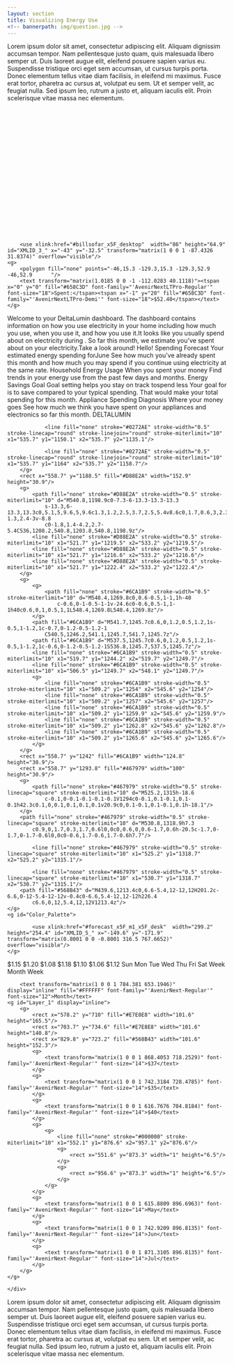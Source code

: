 ```yaml
---
layout: section
title: Visualizing Energy Use
<!-- bannerpath: img/question.jpg -->
---
```


<p>Lorem ipsum dolor sit amet, consectetur adipiscing elit. Aliquam dignissim accumsan tempor. Nam pellentesque justo quam, quis malesuada libero semper ut. Duis laoreet augue elit, eleifend posuere sapien varius eu. Suspendisse tristique orci eget sem accumsan, ut cursus turpis porta. Donec elementum tellus vitae diam facilisis, in eleifend mi maximus. Fusce erat tortor, pharetra ac cursus at, volutpat eu sem. Ut et semper velit, ac feugiat nulla. Sed ipsum leo, rutrum a justo et, aliquam iaculis elit. Proin scelerisque vitae massa nec elementum.</p>


<div class="dashboard">
	<div class="computer">
		<svg version="1.1" xmlns="http://www.w3.org/2000/svg" xmlns:xlink="http://www.w3.org/1999/xlink" x="0px" y="0px"
	 viewBox="0 0 1200 696" enable-background="new 0 0 1200 696" xml:space="preserve">
<symbol  id="billsofar_x5F_desktop" viewBox="-43 -32.5 86 64.9">
	<path fill="#FFFFFF" stroke="#658C3D" stroke-linecap="round" stroke-linejoin="round" stroke-miterlimit="10" d="M28.8,32h-56.2
		c-7.9,0-15.1-5.7-15.1-13.7V-9.8c0-7.9,7.2-15.1,15.1-15.1H-7L0.6-32l7.5,7.1h20.7c8,0,13.7,7.2,13.7,15.1v28.1
		C42.5,26.2,36.8,32,28.8,32z"/>
</symbol>
<symbol  id="forecast_x5F_m1_x5F_desk" viewBox="-149.6 -171.9 299.2 254.4">
	<polygon fill="#E6E6E5" points="63.1,42.5 23.1,42.5 23.1,82.5 63.1,82.5 	"/>
	<g>
		<polygon fill="#E6E6E5" points="106.3,42.5 66.3,42.5 66.3,82.5 106.3,82.5 		"/>
	</g>
	<g>
		<polygon fill="#E6E6E5" points="149.6,42.5 109.6,42.5 109.6,82.5 149.6,82.5 		"/>
	</g>
	<g>
		<polygon fill="#E6E6E5" points="-109.6,-0.8 -149.6,-0.8 -149.6,39.2 -109.6,39.2 		"/>
	</g>
	<g>
		<polygon fill="#E6E6E5" points="-66.4,-0.8 -106.4,-0.8 -106.4,39.2 -66.4,39.2 		"/>
	</g>
	<g>
		<polygon fill="#E6E6E5" points="-23.3,-0.8 -63.3,-0.8 -63.3,39.2 -23.3,39.2 		"/>
	</g>
	<g>
		<polygon fill="#E6E6E5" points="19.9,-0.8 -20.1,-0.8 -20.1,39.2 19.9,39.2 		"/>
	</g>
	<g>
		<polygon fill="#E6E6E5" points="63.1,-0.8 23.1,-0.8 23.1,39.2 63.1,39.2 		"/>
	</g>
	<g>
		<polygon fill="#E6E6E5" points="106.3,-0.8 66.3,-0.8 66.3,39.2 106.3,39.2 		"/>
	</g>
	<g>
		<polygon fill="#E6E6E5" points="149.6,-0.8 109.6,-0.8 109.6,39.2 149.6,39.2 		"/>
	</g>
	<g>
		<path fill="#E6E6E5" d="M105.3-5v-38h-38v38H105.3 M106.3-4h-40v-40h40V-4L106.3-4z"/>
	</g>
	<g>
		<path fill="#E6E6E5" d="M148.6-5v-38h-38v38H148.6 M149.6-4h-40v-40h40V-4L149.6-4z"/>
	</g>
	<g>
		<path fill="#E6E6E5" d="M105.3-48.1v-38h-38v38H105.3 M106.3-47.1h-40v-40h40V-47.1L106.3-47.1z"/>
	</g>
	<g>
		<path fill="#E6E6E5" d="M148.6-48.1v-38h-38v38H148.6 M149.6-47.1h-40v-40h40V-47.1L149.6-47.1z"/>
	</g>
	<g>
		<polygon fill="#E6E6E5" points="-109.6,-44 -149.6,-44 -149.6,-4 -109.6,-4 		"/>
	</g>
	<g>
		<polygon fill="#658C3D" points="-66.4,-44 -106.4,-44 -106.4,-4 -66.4,-4 		"/>
	</g>
	<g>
		<path fill="#E6E6E5" d="M-24.3-5v-38h-38v38H-24.3 M-23.3-4h-40v-40h40V-4L-23.3-4z"/>
	</g>
	<g>
		<path fill="#E6E6E5" d="M18.9-5v-38h-38v38H18.9 M19.9-4h-40v-40h40V-4L19.9-4z"/>
	</g>
	<g>
		<path fill="#E6E6E5" d="M62.1-5v-38h-38v38H62.1 M63.1-4h-40v-40h40V-4L63.1-4z"/>
	</g>
	<g>
		<g>
			<path fill="#E6E6E5" d="M62.1-48.1v-38h-38v38H62.1 M63.1-47.1h-40v-40h40V-47.1L63.1-47.1z"/>
		</g>
	</g>
	<g>
		<path fill="#E6E6E5" d="M-110.6-48.1v-38h-38v38H-110.6 M-109.6-47.1h-40v-40h40V-47.1L-109.6-47.1z"/>
	</g>
	<g>
		<path fill="#E6E6E5" d="M-67.4-48.1v-38h-38v38H-67.4 M-66.4-47.1h-40v-40h40V-47.1L-66.4-47.1z"/>
	</g>
	<g>
		<path fill="#E6E6E5" d="M-24.3-48.1v-38h-38v38H-24.3 M-23.3-47.1h-40v-40h40V-47.1L-23.3-47.1z"/>
	</g>
	<g>
		<path fill="#E6E6E5" d="M-110.6-91v-38h-38v38H-110.6 M-109.6-90h-40v-40h40V-90L-109.6-90z"/>
	</g>
	<g>
		<path fill="#E6E6E5" d="M-67.4-91v-38h-38v38H-67.4 M-66.4-90h-40v-40h40V-90L-66.4-90z"/>
	</g>
	<g>
		<g>
			<path fill="#E6E6E5" d="M-24.3-91v-38h-38v38H-24.3 M-23.3-90h-40v-40h40V-90L-23.3-90z"/>
		</g>
	</g>
	<polygon fill="none" stroke="#E6E6E5" stroke-miterlimit="10" points="19.9,-87.1 -20.1,-87.1 -20.1,-47.1 19.9,-47.1 	"/>
	<polygon fill="none" points="-67.5,-44 -107.3,-44 -107.3,-7.3 -67.5,-7.3 	"/>
	<text transform="matrix(1.0185 0 0 -1 -101.6621 -20.0972)"><tspan x="0" y="0" fill="#FFFFFF" font-family="'AvenirNextLTPro-Regular'" font-size="18">Feb</tspan><tspan x="4.8" y="19" fill="#FFFFFF" font-family="'AvenirNextLTPro-Regular'" font-size="18">16</tspan></text>
	<g>
		<path fill="#E6E6E5" d="M19-91v-38h-38v38H19 M20-90h-40v-40h40V-90L20-90z"/>
	</g>
	<g>
		<polygon fill="#D88E2A" points="63.2,-130 23.2,-130 23.2,-90 63.2,-90 		"/>
	</g>
	<polygon fill="none" points="63.1,-130.7 23.3,-130.7 23.3,-94.1 63.1,-94.1 	"/>
	<text transform="matrix(1.0185 0 0 -1 28.416 -106.8789)"><tspan x="0" y="0" fill="#FFFFFF" font-family="'AvenirNextLTPro-Regular'" font-size="18">Mar</tspan><tspan x="9.9" y="19" fill="#FFFFFF" font-family="'AvenirNextLTPro-Regular'" font-size="18">5</tspan></text>
	<g>
		<polygon fill="none" points="124.8,-171.9 -38.5,-171.9 -38.5,-135.3 124.8,-135.3 		"/>
		<text transform="matrix(1.0185 0 0 -1 8.9795 -148.0442)"><tspan x="0" y="0" fill="#D88E2A" font-family="'AvenirNextLTPro-Regular'" font-size="18">Forecast:</tspan><tspan x="15.1" y="18" fill="#D88E2A" font-family="'AvenirNextLTPro-Demi'" font-size="18">$130</tspan></text>
	</g>
	
		<use xlink:href="#billsofar_x5F_desktop"  width="86" height="64.9" id="XMLID_3_" x="-43" y="-32.5" transform="matrix(1 0 0 1 -87.4326 31.8374)" overflow="visible"/>
	<g>
		<polygon fill="none" points="-46,15.3 -129.3,15.3 -129.3,52.9 -46,52.9 		"/>
		<text transform="matrix(1.0185 0 0 -1 -112.0283 40.1118)"><tspan x="0" y="0" fill="#658C3D" font-family="'AvenirNextLTPro-Regular'" font-size="18">Spent:</tspan><tspan x="-1" y="20" fill="#658C3D" font-family="'AvenirNextLTPro-Demi'" font-size="18">$52.40</tspan></text>
	</g>
</symbol>
<g id="allScrollContent">
<g id="website">
	<rect x="139.3" y="28.3" fill="#E6E7E8" width="927.1" height="1516.7"/>
	<rect x="170.8" y="105.5" fill="#66A1B5" width="864" height="339.9"/>
	<rect x="200.2" y="224" fill="none" width="799.6" height="190"/>
	<text transform="matrix(1 0 0 1 200.1981 239.2274)"><tspan x="0" y="0" fill="#FFFFFF" font-family="'OpenSans'" font-size="20">Welcome to your DeltaLumin dashboard. The dashboard contains information on </tspan><tspan x="0" y="24" fill="#FFFFFF" font-family="'OpenSans'" font-size="20">how you use electricity in your home including how much you use, when you use it, </tspan><tspan x="0" y="48" fill="#FFFFFF" font-family="'OpenSans'" font-size="20">and how you use it.</tspan><tspan x="0" y="96" fill="#FFFFFF" font-family="'OpenSans'" font-size="20">It looks like you usually spend about on electricity during . So far this month, we </tspan><tspan x="0" y="120" fill="#FFFFFF" font-family="'OpenSans'" font-size="20">estimate you&apos;ve spent about on your electricity.</tspan><tspan x="0" y="168" fill="#FFFFFF" font-family="'OpenSans'" font-size="20">Take a look around!</tspan></text>
	<text transform="matrix(1 0 0 1 196.1968 205.5459)" fill="#FFFFFF" font-family="'OpenSans-Bold'" font-size="79.7956">Hello!</text>
	<rect x="139.3" y="28.3" fill="#646E71" width="927.1" height="51.2"/>
	<rect x="167.6" y="465.5" fill="#FFFFFF" width="290.7" height="462.6"/>
	<rect x="479.6" y="465.5" fill="#FFFFFF" width="553.5" height="462.6"/>
	<text transform="matrix(1 0 0 1 209.6926 511.5276)" font-family="'AvenirNext-Regular'" font-size="24">Spending Forecast</text>
	<text transform="matrix(1 0 0 1 181.0533 544.5276)"><tspan x="0" y="0" font-family="'AvenirNext-Regular'" font-size="16">Your estimated energy spending for</tspan><tspan x="114.1" y="19.2" font-family="'AvenirNext-Regular'" font-size="16">June</tspan></text>
	<line fill="none" stroke="#A7A9AC" stroke-width="0.5" stroke-miterlimit="10" x1="186.6" y1="576.5" x2="439.6" y2="576.5"/>
	<rect x="180.4" y="592.5" fill="none" width="265.1" height="65"/>
	<text transform="matrix(1 0 0 1 185.6776 603.1119)"><tspan x="0" y="0" font-family="'AvenirNext-Regular'" font-size="14">See how much you’ve already spent this </tspan><tspan x="1.5" y="16.8" font-family="'AvenirNext-Regular'" font-size="14">month and how much you may spend if </tspan><tspan x="-4.3" y="33.6" font-family="'AvenirNext-Regular'" font-size="14">you continue using electricity at the same </tspan><tspan x="112.9" y="50.4" font-family="'AvenirNext-Regular'" font-size="14">rate.</tspan></text>
	<text transform="matrix(1 0 0 1 616.8223 511.5276)" font-family="'AvenirNext-Regular'" font-size="24">Household Energy Usage</text>
	<text transform="matrix(1 0 0 1 651.4374 544.5276)" font-family="'AvenirNext-Regular'" font-size="16">When you spent your money</text>
	<line fill="none" stroke="#A7A9AC" stroke-width="0.5" stroke-miterlimit="10" x1="494.2" y1="576.5" x2="1014.7" y2="576.5"/>
	<rect x="506.2" y="595.1" fill="none" width="500.4" height="65"/>
	<text transform="matrix(1 0 0 1 544.1512 605.6871)" font-family="'AvenirNext-Regular'" font-size="14">Find trends in your energy use from the past few days and months.</text>
	<rect x="167.8" y="947.8" fill="#FFFFFF" width="290.7" height="462.6"/>
	<rect x="479.8" y="947.8" fill="#FFFFFF" width="553.5" height="462.6"/>
	<text transform="matrix(1 0 0 1 200.4387 993.8358)" font-family="'AvenirNext-Regular'" font-size="24">Energy Savings Goal</text>
	<text transform="matrix(1 0 0 1 174.5352 1026.8358)"><tspan x="0" y="0" font-family="'AvenirNext-Regular'" font-size="16">Goal setting helps you stay on track to</tspan><tspan x="100" y="19.2" font-family="'AvenirNext-Regular'" font-size="16">spend less</tspan></text>
	<rect x="180.6" y="1074.8" fill="none" width="265.1" height="65"/>
	<text transform="matrix(1 0 0 1 181.5043 1085.42)"><tspan x="0" y="0" font-family="'AvenirNext-Regular'" font-size="14">Your goal for is to save compared to your </tspan><tspan x="4.3" y="16.8" font-family="'AvenirNext-Regular'" font-size="14">typical spending. That would make your </tspan><tspan x="37.5" y="33.6" font-family="'AvenirNext-Regular'" font-size="14">total spending for this month.</tspan></text>
	<text transform="matrix(1 0 0 1 587.2159 993.8358)" font-family="'AvenirNext-Regular'" font-size="24">Appliance Spending Diagnosis</text>
	<text transform="matrix(1 0 0 1 666.6395 1026.8358)" font-family="'AvenirNext-Regular'" font-size="16">Where your money goes</text>
	<line fill="none" stroke="#A7A9AC" stroke-width="0.5" stroke-miterlimit="10" x1="494.4" y1="1058.8" x2="1014.9" y2="1058.8"/>
	<line fill="none" stroke="#A7A9AC" stroke-width="0.5" stroke-miterlimit="10" x1="180.6" y1="1058.8" x2="444.8" y2="1058.8"/>
	<rect x="506.4" y="1077.4" fill="none" width="500.4" height="65"/>
	<text transform="matrix(1 0 0 1 509.1698 1087.9952)"><tspan x="0" y="0" font-family="'AvenirNext-Regular'" font-size="14">See how much we think you have spent on your appliances and electronics so </tspan><tspan x="201.8" y="16.8" font-family="'AvenirNext-Regular'" font-size="14">far this month.</tspan></text>
	<text transform="matrix(1 0 0 1 177.4112 63.7447)"><tspan x="0" y="0" fill="#FFFFFF" font-family="'AvenirNext-Regular'" font-size="21.4793">DELTA</tspan><tspan x="67.2" y="0" fill="#FFFFFF" font-family="'AvenirNext-Bold'" font-size="21.4793">LUMIN</tspan></text>
	<g id="appliance">
		<rect x="558.9" y="1342.8" fill="#885A28" width="19.6" height="30.9"/>
		<path fill="none" stroke="#885A28" stroke-width="0.5" stroke-miterlimit="10" d="M537,1378.8h-16.5c-11.4,0-11.4,0-11.4-11.4
			v-16.5c0-11.4,0-11.4,11.4-11.4H537c11.4,0,11.4,0,11.4,11.4v16.5C548.4,1378.8,548.4,1378.8,537,1378.8z"/>
		<circle fill="none" stroke="#885A28" stroke-width="0.5" stroke-miterlimit="10" cx="520.5" cy="1350.3" r="6.2"/>
		<circle fill="none" stroke="#885A28" stroke-width="0.5" stroke-miterlimit="10" cx="520.5" cy="1350.3" r="4.5"/>
		<circle fill="none" stroke="#885A28" stroke-width="0.5" stroke-miterlimit="10" cx="520.5" cy="1350.2" r="2.8"/>
		<circle fill="#885A28" cx="520.5" cy="1350.3" r="1.5"/>
		<circle fill="none" stroke="#885A28" stroke-width="0.5" stroke-miterlimit="10" cx="537.3" cy="1350.3" r="6.2"/>
		<circle fill="none" stroke="#885A28" stroke-width="0.5" stroke-miterlimit="10" cx="537.3" cy="1350.3" r="4.5"/>
		<circle fill="none" stroke="#885A28" stroke-width="0.5" stroke-miterlimit="10" cx="537.3" cy="1350.2" r="2.8"/>
		<circle fill="#885A28" cx="537.3" cy="1350.3" r="1.5"/>
		<circle fill="none" stroke="#885A28" stroke-width="0.5" stroke-miterlimit="10" cx="520.3" cy="1366.3" r="6.2"/>
		<circle fill="none" stroke="#885A28" stroke-width="0.5" stroke-miterlimit="10" cx="520.3" cy="1366.4" r="4.5"/>
		<circle fill="none" stroke="#885A28" stroke-width="0.5" stroke-miterlimit="10" cx="520.3" cy="1366.3" r="2.8"/>
		<circle fill="#885A28" cx="520.3" cy="1366.3" r="1.5"/>
		<circle fill="none" stroke="#885A28" stroke-width="0.5" stroke-miterlimit="10" cx="537.1" cy="1366.3" r="6.2"/>
		<circle fill="none" stroke="#885A28" stroke-width="0.5" stroke-miterlimit="10" cx="537.1" cy="1366.4" r="4.5"/>
		<circle fill="none" stroke="#885A28" stroke-width="0.5" stroke-miterlimit="10" cx="537.1" cy="1366.3" r="2.8"/>
		<circle fill="#885A28" cx="537.1" cy="1366.3" r="1.5"/>
		<rect x="558.1" y="1134.8" fill="#0272AE" width="361.4" height="30.9"/>
		<g>
			<path fill="none" stroke="#0272AE" stroke-width="0.5" stroke-miterlimit="10" d="M538.9,1171.9c0.3,0,0.6-0.3,0.6-0.6v-45
				c0-0.3-0.3-0.6-0.6-0.6h-23.1c-0.4,0-0.6,0.3-0.6,0.6v45c0,0.3,0.3,0.6,0.6,0.6L538.9,1171.9L538.9,1171.9z"/>
			<g>
				<polyline fill="none" stroke="#0272AE" stroke-width="0.5" stroke-miterlimit="10" points="518.1,1172 518.1,1173.8 
					516.5,1173.8 516.5,1172 				"/>
				<polyline fill="none" stroke="#0272AE" stroke-width="0.5" stroke-miterlimit="10" points="538.5,1172 538.5,1173.8 
					536.8,1173.8 536.8,1172 				"/>
			</g>
			<line fill="none" stroke="#0272AE" stroke-width="0.5" stroke-miterlimit="10" x1="539.7" y1="1154.2" x2="515.2" y2="1154.2"/>
			
				<line fill="none" stroke="#0272AE" stroke-width="0.5" stroke-linecap="round" stroke-linejoin="round" stroke-miterlimit="10" x1="535.7" y1="1150.1" x2="535.7" y2="1135.1"/>
			
				<line fill="none" stroke="#0272AE" stroke-width="0.5" stroke-linecap="round" stroke-linejoin="round" stroke-miterlimit="10" x1="535.7" y1="1164" x2="535.7" y2="1158.7"/>
		</g>
		<rect x="558.7" y="1188.5" fill="#D88E2A" width="152.9" height="30.9"/>
		<g>
			<path fill="none" stroke="#D88E2A" stroke-width="0.5" stroke-miterlimit="10" d="M540.8,1198.9c0-7.3-6-13.3-13.3-13.3
				s-13.3,6-13.3,13.3c0,5.1,5,9.6,5,9.6c1.3,1.2,2.5,3.7,2.5,5.4v8.6c0,1.7,0.6,3,2.3,3h6.9c1.8,0,2.4-1.3,2.4-3v-8.8
				c0-1.8,1.4-4.2,2.7-5.4C536,1208.2,540.8,1203.8,540.8,1198.9z"/>
			<line fill="none" stroke="#D88E2A" stroke-width="0.5" stroke-miterlimit="10" x1="521.7" y1="1219.5" x2="533.2" y2="1219.5"/>
			<line fill="none" stroke="#D88E2A" stroke-width="0.5" stroke-miterlimit="10" x1="521.7" y1="1216.6" x2="533.2" y2="1216.6"/>
			<line fill="none" stroke="#D88E2A" stroke-width="0.5" stroke-miterlimit="10" x1="521.7" y1="1222.4" x2="533.2" y2="1222.4"/>
		</g>
		<g>
			<g>
				<path fill="none" stroke="#6CA1B9" stroke-width="0.5" stroke-miterlimit="10" d="M548.4,1269.8c0,0.6-0.5,1-1,1h-40
					c-0.6,0-1-0.5-1-1v-24.6c0-0.6,0.5-1,1-1h40c0.6,0,1,0.5,1,1L548.4,1269.8L548.4,1269.8z"/>
			</g>
			<path fill="#6CA1B9" d="M541.7,1245.7c0.6,0,1.2,0.5,1.2,1s-0.5,1-1.2,1c-0.7,0-1.2-0.5-1.2-1
				C540.5,1246.2,541.1,1245.7,541.7,1245.7z"/>
			<path fill="#6CA1B9" d="M537.5,1245.7c0.6,0,1.2,0.5,1.2,1s-0.5,1-1.2,1c-0.6,0-1.2-0.5-1.2-1S536.8,1245.7,537.5,1245.7z"/>
			<line fill="none" stroke="#6CA1B9" stroke-width="0.5" stroke-miterlimit="10" x1="519.7" y1="1244.2" x2="519.7" y2="1249.7"/>
			<line fill="none" stroke="#6CA1B9" stroke-width="0.5" stroke-miterlimit="10" x1="506.5" y1="1249.7" x2="548.1" y2="1249.7"/>
			<g>
				<line fill="none" stroke="#6CA1B9" stroke-width="0.5" stroke-miterlimit="10" x1="509.2" y1="1254" x2="545.6" y2="1254"/>
				<line fill="none" stroke="#6CA1B9" stroke-width="0.5" stroke-miterlimit="10" x1="509.2" y1="1257" x2="545.6" y2="1257"/>
				<line fill="none" stroke="#6CA1B9" stroke-width="0.5" stroke-miterlimit="10" x1="509.2" y1="1259.9" x2="545.6" y2="1259.9"/>
				<line fill="none" stroke="#6CA1B9" stroke-width="0.5" stroke-miterlimit="10" x1="509.2" y1="1262.8" x2="545.6" y2="1262.8"/>
				<line fill="none" stroke="#6CA1B9" stroke-width="0.5" stroke-miterlimit="10" x1="509.2" y1="1265.6" x2="545.6" y2="1265.6"/>
			</g>
		</g>
		<rect x="558.7" y="1242" fill="#6CA1B9" width="124.8" height="30.9"/>
		<rect x="558.7" y="1293.8" fill="#467979" width="100" height="30.9"/>
		<g>
			<path fill="none" stroke="#467979" stroke-width="0.5" stroke-linecap="square" stroke-miterlimit="10" d="M525.2,1315h-18.6
				c-0.1,0-0.1-0.1-0.1-0.1V1294c0-0.1,0.1-0.1,0.1-0.1h42.3c0.1,0,0.1,0.1,0.1,0.1v20.9c0,0.1-0.1,0.1-0.1,0.1h-18.1"/>
		</g>
		<path fill="none" stroke="#467979" stroke-width="0.5" stroke-linecap="square" stroke-miterlimit="10" d="M530.8,1318.9h7.3
			c0.9,0,1.7,0.3,1.7,0.6l0,0c0,0.6,0,0.6-1.7,0.6h-20.5c-1.7,0-1.7,0-1.7-0.6l0,0c0-0.6,1.7-0.6,1.7-0.6h7.7"/>
		
			<line fill="none" stroke="#467979" stroke-width="0.5" stroke-linecap="square" stroke-miterlimit="10" x1="525.2" y1="1318.7" x2="525.2" y2="1315.1"/>
		
			<line fill="none" stroke="#467979" stroke-width="0.5" stroke-linecap="square" stroke-miterlimit="10" x1="530.7" y1="1318.7" x2="530.7" y2="1315.1"/>
		<path fill="#568B43" d="M439.6,1213.4c0,6.6-5.4,12-12,12H201.2c-6.6,0-12-5.4-12-12v-0.4c0-6.6,5.4-12,12-12h226.4
			c6.6,0,12,5.4,12,12V1213.4z"/>
	</g>
	<g id="Color_Palette">
		
			<use xlink:href="#forecast_x5F_m1_x5F_desk"  width="299.2" height="254.4" id="XMLID_5_" x="-149.6" y="-171.9" transform="matrix(0.8001 0 0 -0.8001 316.5 767.6652)" overflow="visible"/>
	</g>
</g>

<g id="week">
		<rect x="563" y="750" fill="#E7E8E8" width="44.5" height="125.7"/>
		<rect x="618.5" y="741.1" fill="#E7E8E8" width="44.5" height="134.5"/>
		<rect x="899.6" y="732.7" fill="#568B43" width="44.5" height="142.9"/>
		<text transform="matrix(1 0 0 1 622.6727 736.8868)" font-family="'AvenirNext-Regular'" font-size="14">$1.15</text>
		<text transform="matrix(1 0 0 1 790.5009 723.9583)" font-family="'AvenirNext-Regular'" font-size="14">$1.20</text>
		<text transform="matrix(1 0 0 1 846.6218 746.4993)" font-family="'AvenirNext-Regular'" font-size="14">$1.08</text>
		<text transform="matrix(1 0 0 1 902.9402 730.2141)" font-family="'AvenirNext-Regular'" font-size="14">$1.18</text>
		<text transform="matrix(1 0 0 1 567.1306 744.763)" font-family="'AvenirNext-Regular'" font-size="14">$1.10</text>
		<text transform="matrix(1 0 0 1 678.2156 751.7063)" font-family="'AvenirNext-Regular'" font-size="14">$1.06</text>
		<text transform="matrix(1 0 0 1 734.6258 739.8156)" font-family="'AvenirNext-Regular'" font-size="14">$1.12</text>
		<g>
			<g>
				<line fill="none" stroke="#000000" stroke-miterlimit="10" x1="551.9" y1="876.5" x2="956.9" y2="876.5"/>
				<g>
					<rect x="551.4" y="873.3" width="1" height="6.5"/>
				</g>
				<g>
					<rect x="956.4" y="873.3" width="1" height="6.5"/>
				</g>
			</g>
		</g>
		<text transform="matrix(1 0 0 1 573.1077 897.0822)" font-family="'AvenirNext-Regular'" font-size="14">Sun</text>
		<text transform="matrix(1 0 0 1 626.1864 897.0823)" font-family="'AvenirNext-Regular'" font-size="14">Mon</text>
		<rect x="674" y="758.1" fill="#E7E8E8" width="44.5" height="117.6"/>
		<text transform="matrix(1 0 0 1 684.2146 897.0823)" font-family="'AvenirNext-Regular'" font-size="14">Tue</text>
		<rect x="730.5" y="744" fill="#E7E8E8" width="44.5" height="131.9"/>
		<text transform="matrix(1 0 0 1 737.4129 897.3713)" font-family="'AvenirNext-Regular'" font-size="14">Wed</text>
		<rect x="786.3" y="730.2" fill="#E7E8E8" width="44.5" height="145.4"/>
		<text transform="matrix(1 0 0 1 796.4227 897.0822)" font-family="'AvenirNext-Regular'" font-size="14">Thu</text>
		<rect x="842.5" y="751.7" fill="#E7E8E8" width="44.5" height="123.9"/>
		<text transform="matrix(1 0 0 1 856.4774 897.0822)" font-family="'AvenirNext-Regular'" font-size="14">Fri</text>
		<text transform="matrix(1 0 0 1 911.0945 897.0823)" font-family="'AvenirNext-Regular'" font-size="14">Sat</text>
	<g id="XMLID_2_">
		<g>
			<path fill="#66A1B5" d="M754.4,637.5v22.7h-94.6c-3.7,0-6.7-2.4-6.7-5.3v-12.1c0-2.9,3-5.3,6.7-5.3H754.4z"/>
		</g>
		<g>
			<path fill="none" stroke="#A7A9AC" stroke-width="0.5" stroke-miterlimit="10" d="M754.4,637.5H849c3.7,0,6.7,2.4,6.7,5.3v12.1
				c0,2.9-3,5.3-6.7,5.3h-94.6h-94.6c-3.7,0-6.7-2.4-6.7-5.3v-12.1c0-2.9,3-5.3,6.7-5.3H754.4z"/>
			<polyline fill="none" stroke="#A7A9AC" stroke-width="0.5" stroke-miterlimit="10" points="754.4,637.3 754.4,637.5 754.4,660.2 
							"/>
		</g>
	</g>
	<text transform="matrix(1 0 0 1 687.8262 653.4446)" fill="#FFFFFF" font-family="'AvenirNext-Regular'" font-size="12">Week</text>
	<text transform="matrix(1 0 0 1 784.381 653.1946)" font-family="'AvenirNext-Regular'" font-size="12">Month</text>
</g>
<g id="month">
	<g id="XMLID_4_" display="inline">
		<g>
			<path fill="#FFFFFF" d="M754.4,637.5v22.7h-94.6c-3.7,0-6.7-2.4-6.7-5.3v-12.1c0-2.9,3-5.3,6.7-5.3H754.4z"/>
			<path fill="#66A1B5" d="M855.7,642.8v12.1c0,2.9-3,5.3-6.7,5.3h-94.6v-22.7H849C852.7,637.5,855.7,639.9,855.7,642.8z"/>
		</g>
		<g>
			<path fill="none" stroke="#A7A9AC" stroke-width="0.5" stroke-miterlimit="10" d="M754.4,637.5H849c3.7,0,6.7,2.4,6.7,5.3v12.1
				c0,2.9-3,5.3-6.7,5.3h-94.6h-94.6c-3.7,0-6.7-2.4-6.7-5.3v-12.1c0-2.9,3-5.3,6.7-5.3H754.4z"/>
			<polyline fill="none" stroke="#A7A9AC" stroke-width="0.5" stroke-miterlimit="10" points="754.4,637.3 754.4,637.5 754.4,660.2 
							"/>
		</g>
	</g>
	<text transform="matrix(1 0 0 1 687.8262 653.4446)" display="inline" font-family="'AvenirNext-Regular'" font-size="12">Week</text>
	
		<text transform="matrix(1 0 0 1 784.381 653.1946)" display="inline" fill="#FFFFFF" font-family="'AvenirNext-Regular'" font-size="12">Month</text>
	<g id="Layer_1" display="inline">
		<g>
			<rect x="578.2" y="710" fill="#E7E8E8" width="101.6" height="165.5"/>
			<rect x="703.7" y="734.6" fill="#E7E8E8" width="101.6" height="140.8"/>
			<rect x="829.8" y="723.2" fill="#568B43" width="101.6" height="152.3"/>
			<g>
				<text transform="matrix(1 0 0 1 868.4053 718.2529)" font-family="'AvenirNext-Regular'" font-size="14">$37</text>
			</g>
			<g>
				<text transform="matrix(1 0 0 1 742.3184 728.4785)" font-family="'AvenirNext-Regular'" font-size="14">$35</text>
			</g>
			<g>
				<text transform="matrix(1 0 0 1 616.7676 704.8184)" font-family="'AvenirNext-Regular'" font-size="14">$40</text>
			</g>
			<g>
				<g>
					<line fill="none" stroke="#000000" stroke-miterlimit="10" x1="552.1" y1="876.6" x2="957.1" y2="876.6"/>
					<g>
						<rect x="551.6" y="873.3" width="1" height="6.5"/>
					</g>
					<g>
						<rect x="956.6" y="873.3" width="1" height="6.5"/>
					</g>
				</g>
			</g>
			<g>
				<text transform="matrix(1 0 0 1 615.8809 896.6963)" font-family="'AvenirNext-Regular'" font-size="14">May</text>
			</g>
			<g>
				<text transform="matrix(1 0 0 1 742.9209 896.8135)" font-family="'AvenirNext-Regular'" font-size="14">Jun</text>
			</g>
			<g>
				<text transform="matrix(1 0 0 1 871.3105 896.8135)" font-family="'AvenirNext-Regular'" font-size="14">Jul</text>
			</g>
		</g>
	</g>
</g>
</g>
<g id="computer">
	<g display="inline">
		<g id="XMLID_1_">
			<g>
				<path fill="#D1D3D4" d="M23.8,659.6h1153.3c8.6,0,15.8-1.9,17.8-5.6l0.7,0.1c0,22.3-4.1,40.4-9.2,40.4l-0.2,0.9H14.6v-0.9
					c-5.1,0-9.2-18.1-9.2-40.4l0.6-0.1C8,657.7,15.2,659.6,23.8,659.6z"/>
				<path fill="#D1D3D4" d="M113.5,564.8l7-5.4v-0.2h959.6v0.2l9.5,7.3l101.3,77.4c4.4,4.1,5.4,7.4,4,9.9c-2,3.7-9.2,5.6-17.8,5.6
					H23.8c-8.6,0-15.8-1.9-17.8-5.6c-1.5-2.7-0.3-6.3,5.1-10.9L113.5,564.8z M116.4,608.1h961.4l-45.8-36.9H162.2L116.4,608.1z
					 M730.1,649.8l-14-34.3H494.5l-20.3,34.3H730.1z"/>
				<path fill="#D1D3D4" d="M1093.9,22v530.9c0,5.3-1.6,10.1-4.3,13.8l-9.5-7.3v-0.2H120.5v0.2l-7,5.4c-2-3.4-3.1-7.5-3.1-12V22
					c0-11.8,8.2-21.4,18.2-21.4h947.1C1085.8,0.6,1093.9,10.2,1093.9,22z M1065.4,540.3V28.3H138.3v511.9H1065.4z"/>
				<polygon fill="#A7A9AC" points="1077.8,608.1 116.4,608.1 162.2,571.1 1032,571.1 				"/>
				<polygon fill="#D1D3D4" points="716.1,615.4 730.1,649.8 474.2,649.8 494.5,615.4 				"/>
			</g>
			<g>
				<path fill="none" stroke="#000000" stroke-miterlimit="10" d="M113.9,565.4c-0.1-0.2-0.2-0.4-0.4-0.6c-2-3.4-3.1-7.5-3.1-12V22
					c0-11.8,8.2-21.4,18.2-21.4h947.1c10.1,0,18.2,9.6,18.2,21.4v530.9c0,5.3-1.6,10.1-4.3,13.8c-0.3,0.4-0.7,0.9-1,1.3"/>
				<rect x="138.3" y="28.3" fill="none" stroke="#000000" stroke-miterlimit="10" width="927.1" height="511.9"/>
				<polyline fill="none" stroke="#000000" stroke-miterlimit="10" points="120.5,559.4 113.5,564.8 11.1,643.1 9.8,644.1 				"/>
				<polyline fill="none" stroke="#000000" stroke-miterlimit="10" points="1080.1,559.4 1089.6,566.7 1190.9,644.1 1193.5,646.1 
									"/>
				<polyline fill="none" stroke="#000000" stroke-miterlimit="10" points="17.4,659.6 23.8,659.6 1177.1,659.6 1182.3,659.6 				
					"/>
				<line fill="none" stroke="#000000" stroke-miterlimit="10" x1="120.5" y1="559.2" x2="1080.1" y2="559.2"/>
				<polyline fill="none" stroke="#000000" stroke-miterlimit="10" points="13.9,695.4 14.6,695.4 1186.3,695.4 				"/>
				<path fill="none" stroke="#000000" stroke-miterlimit="10" d="M11.1,643.1c-5.4,4.5-6.6,8.2-5.1,10.9c2,3.7,9.2,5.6,17.8,5.6"/>
				<path fill="none" stroke="#000000" stroke-miterlimit="10" d="M1189.8,643.1c0.4,0.3,0.8,0.7,1.1,1c4.4,4.1,5.4,7.4,4,9.9
					c-2,3.7-9.2,5.6-17.8,5.6"/>
				<path fill="none" stroke="#000000" stroke-miterlimit="10" d="M5.4,654.1c0,22.3,4.1,40.4,9.2,40.4"/>
				<path fill="none" stroke="#000000" stroke-miterlimit="10" d="M1195.6,654.1c0,22.3-4.1,40.4-9.2,40.4"/>
				<line fill="none" stroke="#000000" stroke-miterlimit="10" x1="162.2" y1="571.1" x2="1032" y2="571.1"/>
				<line fill="none" stroke="#000000" stroke-miterlimit="10" x1="162.2" y1="571.1" x2="116.4" y2="608.1"/>
				<line fill="none" stroke="#000000" stroke-miterlimit="10" x1="1032" y1="571.1" x2="1077.8" y2="608.1"/>
				<line fill="none" stroke="#000000" stroke-miterlimit="10" x1="116.4" y1="608.1" x2="1077.8" y2="608.1"/>
				<polygon fill="none" stroke="#000000" stroke-miterlimit="10" points="730.1,649.8 474.2,649.8 494.5,615.4 716.1,615.4 				"/>
			</g>
		</g>
	</g>
</g>
</svg>

<!-- 		<video autoplay muted loop>
	        <source src="img/dashboard_recording_small.mp4" class="img-responsive" type="video/mp4">Your browser does not support the <code>video</code> element.
	    </video> -->
	</div>
	
</div>

<p>Lorem ipsum dolor sit amet, consectetur adipiscing elit. Aliquam dignissim accumsan tempor. Nam pellentesque justo quam, quis malesuada libero semper ut. Duis laoreet augue elit, eleifend posuere sapien varius eu. Suspendisse tristique orci eget sem accumsan, ut cursus turpis porta. Donec elementum tellus vitae diam facilisis, in eleifend mi maximus. Fusce erat tortor, pharetra ac cursus at, volutpat eu sem. Ut et semper velit, ac feugiat nulla. Sed ipsum leo, rutrum a justo et, aliquam iaculis elit. Proin scelerisque vitae massa nec elementum.</p>
